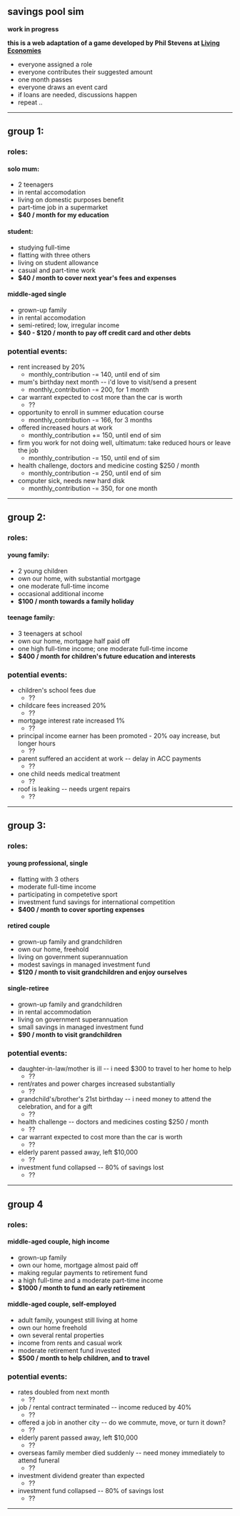 ## savings pool sim

**work in progress**

**this is a web adaptation of a game developed by Phil Stevens at [Living Economies](http://www.le.org.nz/)**

- everyone assigned a role
- everyone contributes their suggested amount
- one month passes
- everyone draws an event card
- if loans are needed, discussions happen
- repeat ..

---

## group 1:

### roles:

#### solo mum:
  - 2 teenagers
  - in rental accomodation
  - living on domestic purposes benefit
  - part-time job in a supermarket
  - **$40 / month for my education**

#### student:
  - studying full-time
  - flatting with three others
  - living on student allowance
  - casual and part-time work
  - **$40 / month to cover next year's fees and expenses**

#### middle-aged single
  - grown-up family
  - in rental accomodation
  - semi-retired; low, irregular income
  - **$40 - $120 / month to pay off credit card and other debts**

### potential events:
  - rent increased by 20%
    - monthly_contribution -= 140, until end of sim
  - mum's birthday next month -- i'd love to visit/send a present
    - monthly_contribution -= 200, for 1 month
  - car warrant expected to cost more than the car is worth
    - ??
  - opportunity to enroll in summer education course
    - monthly_contribution -= 166, for 3 months
  - offered increased hours at work
    - monthly_contribution += 150, until end of sim
  - firm you work for not doing well, ultimatum: take reduced hours or leave the job
    - monthly_contribution -= 150, until end of sim
  - health challenge, doctors and medicine costing $250 / month
    - monthly_contribution -= 250, until end of sim
  - computer sick, needs new hard disk
    - monthly_contribution -= 350, for one month

---

## group 2:

### roles:

#### young family:
  - 2 young children
  - own our home, with substantial mortgage
  - one moderate full-time income
  - occasional additional income
  - **$100 / month towards a family holiday**

#### teenage family:
  - 3 teenagers at school
  - own our home, mortgage half paid off
  - one high full-time income; one moderate full-time income
  - **$400 / month for children's future education and interests**

### potential events:
  - children's school fees due
    - ??
  - childcare fees increased 20%
    - ??
  - mortgage interest rate increased 1%
    - ??
  - principal income earner has been promoted - 20% oay increase, but longer hours
    - ??
  - parent suffered an accident at work -- delay in ACC payments
    - ??
  - one child needs medical treatment
    - ??
  - roof is leaking -- needs urgent repairs
    - ??

---

## group 3:

### roles:

#### young professional, single
  - flatting with 3 others
  - moderate full-time income
  - participating in competetive sport
  - investment fund savings for international competition
  - **$400 / month to cover sporting expenses**

#### retired couple
  - grown-up family and grandchildren
  - own our home, freehold
  - living on government superannuation
  - modest savings in managed investment fund
  - **$120 / month to visit grandchildren and enjoy ourselves**

#### single-retiree
  - grown-up family and grandchildren
  - in rental accommodation
  - living on government superannuation
  - small savings in managed investment fund
  - **$90 / month to visit grandchildren**

### potential events:
  - daughter-in-law/mother is ill -- i need $300 to travel to her home to help
    - ??
  - rent/rates and power charges increased substantially
    - ??
  - grandchild's/brother's 21st birthday -- i need money to attend the celebration, and for a gift
    - ??
  - health challenge -- doctors and medicines costing $250 / month
    - ??
  - car warrant expected to cost more than the car is worth
    - ??
  - elderly parent passed away, left $10,000
    - ??
  - investment fund collapsed -- 80% of savings lost
    - ??

---

## group 4

### roles:

#### middle-aged couple, high income
  - grown-up family
  - own our home, mortgage almost paid off
  - making regular payments to retirement fund
  - a high full-time and a moderate part-time income
  - **$1000 / month to fund an early retirement**

#### middle-aged couple, self-employed
  - adult family, youngest still living at home
  - own our home freehold
  - own several rental properties
  - income from rents and casual work
  - moderate retirement fund invested
  - **$500 / month to help children, and to travel**

### potential events:
  - rates doubled from next month
    - ??
  - job / rental contract terminated -- income reduced by 40%
    - ??
  - offered a job in another city -- do we commute, move, or turn it down?
    - ??
  - elderly parent passed away, left $10,000
    - ??
  - overseas family member died suddenly -- need money immediately to attend funeral
    - ??
  - investment dividend greater than expected
    - ??
  - investment fund collapsed -- 80% of savings lost
    - ??

---
